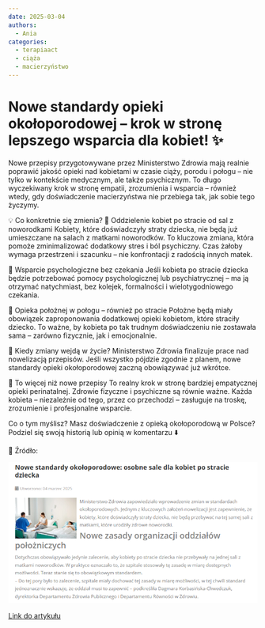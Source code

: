 ```yaml
---
date: 2025-03-04
authors:
  - Ania
categories:
  - terapiaact
  - ciąża
  - macierzyństwo
---
```


# Nowe standardy opieki okołoporodowej – krok w stronę lepszego wsparcia dla kobiet! ✨

Nowe przepisy przygotowywane przez Ministerstwo Zdrowia mają realnie poprawić jakość opieki nad kobietami w czasie ciąży, porodu i połogu – nie tylko w kontekście medycznym, ale także psychicznym.
To długo wyczekiwany krok w stronę empatii, zrozumienia i wsparcia – również wtedy, gdy doświadczenie macierzyństwa nie przebiega tak, jak sobie tego życzymy.
<!-- more -->

💡 Co konkretnie się zmienia?
🤍 Oddzielenie kobiet po stracie od sal z noworodkami
Kobiety, które doświadczyły straty dziecka, nie będą już umieszczane na salach z matkami noworodków.
To kluczowa zmiana, która pomoże zminimalizować dodatkowy stres i ból psychiczny. Czas żałoby wymaga przestrzeni i szacunku – nie konfrontacji z radością innych matek.

🤍 Wsparcie psychologiczne bez czekania
Jeśli kobieta po stracie dziecka będzie potrzebować pomocy psychologicznej lub psychiatrycznej – ma ją otrzymać natychmiast, bez kolejek, formalności i wielotygodniowego czekania.

🤍 Opieka położnej w połogu – również po stracie
Położne będą miały obowiązek zaproponowania dodatkowej opieki kobietom, które straciły dziecko.
To ważne, by kobieta po tak trudnym doświadczeniu nie zostawała sama – zarówno fizycznie, jak i emocjonalnie.

📅 Kiedy zmiany wejdą w życie?
Ministerstwo Zdrowia finalizuje prace nad nowelizacją przepisów. Jeśli wszystko pójdzie zgodnie z planem, nowe standardy opieki okołoporodowej zaczną obowiązywać już wkrótce.

💬 To więcej niż nowe przepisy
To realny krok w stronę bardziej empatycznej opieki perinatalnej.
Zdrowie fizyczne i psychiczne są równie ważne. Każda kobieta – niezależnie od tego, przez co przechodzi – zasługuje na troskę, zrozumienie i profesjonalne wsparcie.

Co o tym myślisz?
Masz doświadczenie z opieką okołoporodową w Polsce? Podziel się swoją historią lub opinią w komentarzu ⬇️

📎 Źródło:


[![Artykuł z e-ginekologia.pl/](res/art.png)](res/art.png)

[Link do artykułu]( https://e-ginekologia.pl/index.php/czytaj-wiecej-interpretacje-prawne/34-gabinet/4328-nowe-standardy-oko%C5%82oporodowe.html)